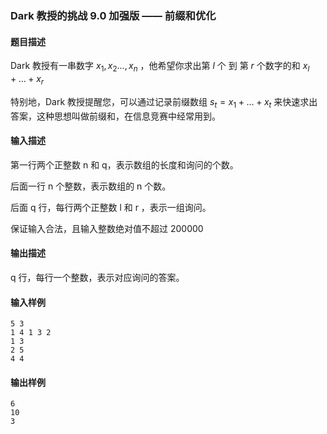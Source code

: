 ### Dark 教授的挑战 9.0 加强版 —— 前缀和优化

#### 题目描述

Dark 教授有一串数字 $x_1,x_2...,x_n$ ，他希望你求出第 $l$ 个 到 第 $r$ 个数字的和 $x_l + ... + x_r$

特别地，Dark 教授提醒您，可以通过记录前缀数组 $s_t = x_1 + ... + x_t$ 来快速求出答案，这种思想叫做前缀和，在信息竞赛中经常用到。

#### 输入描述

第一行两个正整数 n 和 q，表示数组的长度和询问的个数。

后面一行 n 个整数，表示数组的 n 个数。

后面 q 行，每行两个正整数 l 和 r ，表示一组询问。

保证输入合法，且输入整数绝对值不超过 200000

#### 输出描述

q 行，每行一个整数，表示对应询问的答案。

#### 输入样例

```
5 3
1 4 1 3 2
1 3
2 5
4 4
```

#### 输出样例

```
6
10
3
```
